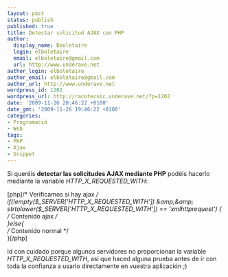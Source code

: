 ```yaml
---
layout: post
status: publish
published: true
title: Detectar solicitud AJAX con PHP
author:
  display_name: Booletaire
  login: elboletaire
  email: elboletaire@gmail.com
  url: http://www.underave.net
author_login: elboletaire
author_email: elboletaire@gmail.com
author_url: http://www.underave.net
wordpress_id: 1202
wordpress_url: http://racotecnic.underave.net/?p=1202
date: '2009-11-26 20:46:22 +0100'
date_gmt: '2009-11-26 19:46:22 +0100'
categories:
- Programació
- Web
tags:
- PHP
- Ajax
- Snippet
---
```


Si queréis <strong>detectar las solicitudes AJAX mediante PHP</strong> podéis hacerlo mediante la variable <em>HTTP_X_REQUESTED_WITH</em>:

[php]/* Verificamos si hay ajax  */<br />
if(!empty($_SERVER['HTTP_X_REQUESTED_WITH']) &amp;&amp; strtolower($_SERVER['HTTP_X_REQUESTED_WITH']) == 'xmlhttprequest') {<br />
	/* Contenido ajax */<br />
}else{<br />
	/* Contenido normal */<br />
}[/php]

Id con cuidado porque algunos servidores no proporcionan la variable <em>HTTP_X_REQUESTED_WITH</em>, así que haced alguna prueba antes de ir con toda la confianza a usarlo directamente en vuestra aplicación ;)
